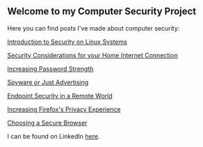 ## Welcome to my Computer Security Project

Here you can find posts I've made about computer security:

[Introduction to Security on Linux Systems](https://oneexists.github.io/linux)

[Security Considerations for your Home Internet Connection](https://oneexists.github.io/routers)

[Increasing Password Strength](https://oneexists.github.io/passwords)

[Spyware or Just Advertising](https://oneexists.github.io/spyware)

[Endpoint Security in a Remote World](https://oneexists.github.io/endpoint)

[Increasing Firefox's Privacy Experience](https://oneexists.github.io/firefox)

[Choosing a Secure Browser](https://oneexists.github.io/browsers)


I can be found on LinkedIn [here](https://www.linkedin.com/in/skylar-lynner-826079188/).
